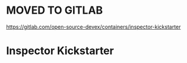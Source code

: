 # MOVED TO GITLAB
https://gitlab.com/open-source-devex/containers/inspector-kickstarter


# Inspector Kickstarter
